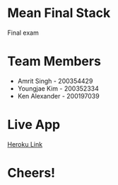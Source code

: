 # Mean Final Stack
Final exam

# Team Members
- Amrit Singh - 200354429
- Youngjae Kim - 200352334
- Ken Alexander - 200197039

# Live App
  [Heroku Link](https://mean-final-stack.herokuapp.com/)

# Cheers!
